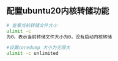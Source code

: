 ## 配置ubuntu20内核转储功能
```sh
# 查看当前转储文件大小
ulimit -c
为0，表示当前转储文件大小为0，没有启动内核转储

#设置coredump 大小为无限大
ulimit -c unlimited 
```
